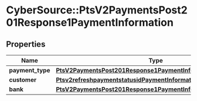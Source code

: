 # CyberSource::PtsV2PaymentsPost201Response1PaymentInformation

## Properties
Name | Type | Description | Notes
------------ | ------------- | ------------- | -------------
**payment_type** | [**PtsV2PaymentsPost201Response1PaymentInformationPaymentType**](PtsV2PaymentsPost201Response1PaymentInformationPaymentType.md) |  | [optional] 
**customer** | [**Ptsv2refreshpaymentstatusidPaymentInformationCustomer**](Ptsv2refreshpaymentstatusidPaymentInformationCustomer.md) |  | [optional] 
**bank** | [**PtsV2PaymentsPost201Response1PaymentInformationBank**](PtsV2PaymentsPost201Response1PaymentInformationBank.md) |  | [optional] 


